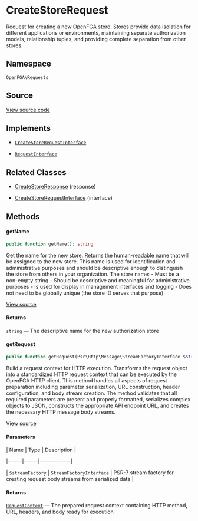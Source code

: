 # CreateStoreRequest

Request for creating a new OpenFGA store. Stores provide data isolation for different applications or environments, maintaining separate authorization models, relationship tuples, and providing complete separation from other stores.

## Namespace

`OpenFGA\Requests`

## Source

[View source code](https://github.com/evansims/openfga-php/blob/main/src/Requests/CreateStoreRequest.php)

## Implements

* [`CreateStoreRequestInterface`](CreateStoreRequestInterface.md)

* [`RequestInterface`](RequestInterface.md)

## Related Classes

* [CreateStoreResponse](Responses/CreateStoreResponse.md) (response)

* [CreateStoreRequestInterface](Requests/CreateStoreRequestInterface.md) (interface)

## Methods

#### getName

```php
public function getName(): string

```

Get the name for the new store. Returns the human-readable name that will be assigned to the new store. This name is used for identification and administrative purposes and should be descriptive enough to distinguish the store from others in your organization. The store name: - Must be a non-empty string - Should be descriptive and meaningful for administrative purposes - Is used for display in management interfaces and logging - Does not need to be globally unique (the store ID serves that purpose)

[View source](https://github.com/evansims/openfga-php/blob/main/src/Requests/CreateStoreRequest.php#L53)

#### Returns

`string` — The descriptive name for the new authorization store

#### getRequest

```php
public function getRequest(Psr\Http\Message\StreamFactoryInterface $streamFactory): OpenFGA\Network\RequestContext

```

Build a request context for HTTP execution. Transforms the request object into a standardized HTTP request context that can be executed by the OpenFGA HTTP client. This method handles all aspects of request preparation including parameter serialization, URL construction, header configuration, and body stream creation. The method validates that all required parameters are present and properly formatted, serializes complex objects to JSON, constructs the appropriate API endpoint URL, and creates the necessary HTTP message body streams.

[View source](https://github.com/evansims/openfga-php/blob/main/src/Requests/CreateStoreRequest.php#L64)

#### Parameters

| Name | Type | Description |

|------|------|-------------|

| `$streamFactory` | `StreamFactoryInterface` | PSR-7 stream factory for creating request body streams from serialized data |

#### Returns

[`RequestContext`](Network/RequestContext.md) — The prepared request context containing HTTP method, URL, headers, and body ready for execution
